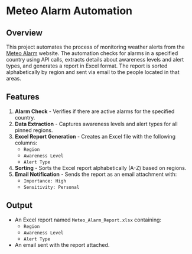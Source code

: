 # Meteo Alarm Automation

## Overview
This project automates the process of monitoring weather alerts from the [Meteo Alarm](https://meteoalarm.org/en/live/) website. The automation checks for alarms in a specified country using API calls, extracts details about awareness levels and alert types, and generates a report in Excel format. The report is sorted alphabetically by region and sent via email to the people located in that areas.

## Features
1. **Alarm Check** - Verifies if there are active alarms for the specified country.
2. **Data Extraction** - Captures awareness levels and alert types for all pinned regions.
3. **Excel Report Generation** - Creates an Excel file with the following columns:
   - `Region`
   - `Awareness Level`
   - `Alert Type`
4. **Sorting** - Sorts the Excel report alphabetically (A-Z) based on regions.
5. **Email Notification** - Sends the report as an email attachment with:
   - `Importance: High`
   - `Sensitivity: Personal`

## Output
- An Excel report named `Meteo_Alarm_Report.xlsx` containing:
  - `Region`
  - `Awareness Level`
  - `Alert Type`
- An email sent with the report attached.



